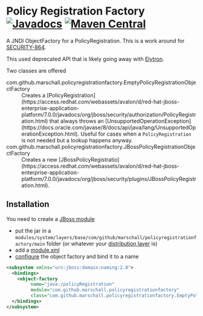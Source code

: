 Policy Registration Factory [![Javadocs](http://www.javadoc.io/badge/com.github.marschall/policy-registration-factory.svg)](http://www.javadoc.io/doc/com.github.marschall/policy-registration-factory) [![Maven Central](https://maven-badges.herokuapp.com/maven-central/com.github.marschall/policy-registration-factory/badge.svg)](https://maven-badges.herokuapp.com/maven-central/com.github.marschall/policy-registration-factory)
===========================

A JNDI ObjectFactory for a PolicyRegistration. This is a work around for [SECURITY-864](https://issues.jboss.org/browse/SECURITY-864).

This used deprecated API that is likely going away with [Elytron](https://docs.jboss.org/author/display/WFLY/WildFly+Elytron+Security).

Two classes are offered

<dl>
  <dt>com.github.marschall.policyregistrationfactory.EmptyPolicyRegistrationObjectFactory</dt>
  <dd>Creates a [PolicyRegistration](https://access.redhat.com/webassets/avalon/d/red-hat-jboss-enterprise-application-platform/7.0.0/javadocs/org/jboss/security/authorization/PolicyRegistration.html) that always throws an [UnsupportedOperationException](https://docs.oracle.com/javase/8/docs/api/java/lang/UnsupportedOperationException.html). Useful for cases when a <code>PolicyRegistration</code> is not needed but a lookup happens anyway.</dd>
  <dt>com.github.marschall.policyregistrationfactory.JBossPolicyRegistrationObjectFactory</dt>
  <dd>Creates a new [JBossPolicyRegistratio](https://access.redhat.com/webassets/avalon/d/red-hat-jboss-enterprise-application-platform/7.0.0/javadocs/org/jboss/security/plugins/JBossPolicyRegistration.html).</dd>
</dl>


Installation
------------

You need to create a [JBoss module](https://docs.jboss.org/author/display/MODULES/Introduction)

 * put the jar in a `modules/system/layers/base/com/github/marschall/policyregistrationfactory/main` folder (or whatever your [distribution layer](https://developer.jboss.org/wiki/LayeredDistributionsAndModulePathOrganization) is)
 * add a [module.xml](https://github.com/marschall/policy-registration-factory/blob/master/src/main/resources/module.xml)
 * [configure](https://docs.jboss.org/author/display/WFLY10/General+configuration+concepts) the object factory and bind it to a name 


```xml
<subsystem xmlns="urn:jboss:domain:naming:2.0">
  <bindings>
    <object-factory
         name="java:/policyRegistration"
         module="com.github.marschall.policyregistrationfactory"
         class="com.github.marschall.policyregistrationfactory.EmptyPolicyRegistrationObjectFactory"/>
  </bindings>
</subsystem>

```

